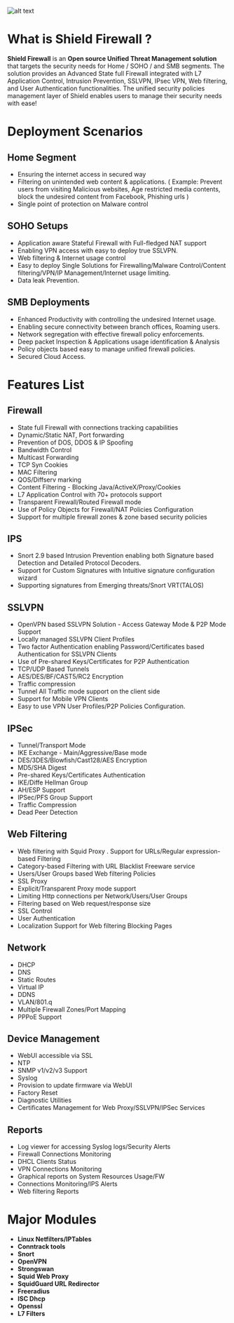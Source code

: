 ![alt text](http://www.shield.com/Images/main-logo.png "Shield Firewall")

# What is Shield Firewall ? #

**Shield Firewall** is an **Open source Unified Threat Management solution** that targets the security needs for Home / SOHO / and SMB segments. The solution provides an Advanced State full Firewall integrated with L7 Application Control, Intrusion Prevention, SSLVPN, IPsec VPN, Web filtering, and User Authentication functionalities. The unified security policies management layer of Shield enables users to manage their security needs with ease!

# Deployment Scenarios #

## Home Segment ##

 - Ensuring the internet access in secured way
 - Filtering on unintended web content & applications. ( Example: Prevent users from visiting Malicious websites, Age restricted media contents, block the undesired content from Facebook, Phishing urls )
 - Single point of protection on Malware control

## SOHO Setups ##

 - Application aware Stateful Firewall with Full-fledged NAT support
 - Enabling VPN access with easy to deploy true SSLVPN.
 - Web filtering & Internet usage control
 - Easy to deploy Single Solutions for Firewalling/Malware Control/Content filtering/VPN/IP Management/Internet usage limiting.
 - Data leak Prevention.

## SMB Deployments ##

 - Enhanced Productivity with controlling the undesired Internet usage.
 - Enabling secure connectivity between branch offices, Roaming users.
 - Network segregation with effective firewall policy enforcements.
 - Deep packet Inspection & Applications usage identification & Analysis
 - Policy objects based easy to manage unified firewall policies.
 - Secured Cloud Access.

# Features List #

## Firewall ##

 - State full Firewall with connections tracking capabilities
 - Dynamic/Static NAT, Port forwarding
 - Prevention of DOS, DDOS & IP Spoofing
 - Bandwidth Control
 - Multicast Forwarding
 - TCP Syn Cookies
 - MAC Filtering
 - QOS/Diffserv marking
 - Content Filtering - Blocking Java/ActiveX/Proxy/Cookies
 - L7 Application Control with 70+ protocols support
 - Transparent Firewall/Routed Firewall mode
 - Use of Policy Objects for Firewall/NAT Policies Configuration
 - Support for multiple firewall zones & zone based security policies
 
 ## IPS ##
 
 - Snort 2.9 based Intrusion Prevention enabling both Signature based Detection and Detailed Protocol Decoders.
 - Support for Custom Signatures with Intuitive signature configuration wizard
 - Supporting signatures from Emerging threats/Snort VRT(TALOS)

## SSLVPN ##

 - OpenVPN based SSLVPN Solution - Access Gateway Mode & P2P Mode Support
 - Locally managed SSLVPN Client Profiles
 - Two factor Authentication enabling Password/Certificates based Authentication for SSLVPN Clients
 - Use of Pre-shared Keys/Certificates for P2P Authentication
 - TCP/UDP Based Tunnels
 - AES/DES/BF/CAST5/RC2 Encryption
 - Traffic compression
 - Tunnel All Traffic mode support on the client side
 - Support for Mobile VPN Clients
 - Easy to use VPN User Profiles/P2P Policies Configuration. 

## IPSec ##

 - Tunnel/Transport Mode
 - IKE Exchange - Main/Aggressive/Base mode
 - DES/3DES/Blowfish/Cast128/AES Encryption
 - MD5/SHA Digest
 - Pre-shared Keys/Certificates Authentication
 - IKE/Diffe Hellman Group
 - AH/ESP Support
 - IPSec/PFS Group Support
 - Traffic Compression
 - Dead Peer Detection

## Web Filtering ##

 - Web filtering with Squid Proxy . Support for URLs/Regular expression-based Filtering
 - Category-based Filtering with URL Blacklist Freeware service
 - Users/User Groups based Web filtering Policies
 - SSL Proxy
 - Explicit/Transparent Proxy mode support
 - Limiting Http connections per Network/Users/User Groups
 - Filtering based on Web request/response size
 - SSL Control
 - User Authentication
 - Localization Support for Web filtering Blocking Pages

## Network ##

 - DHCP
 - DNS
 - Static Routes
 - Virtual IP
 - DDNS
 - VLAN/801.q
 - Multiple Firewall Zones/Port Mapping
 - PPPoE Support

## Device Management ##

 - WebUI accessible via SSL
 - NTP
 - SNMP v1/v2/v3 Support
 - Syslog
 - Provision to update firmware via WebUI
 - Factory Reset
 - Diagnostic Utilities
 - Certificates Management for Web Proxy/SSLVPN/IPSec Services

## Reports ##

 - Log viewer for accessing Syslog logs/Security Alerts
 - Firewall Connections Monitoring
 - DHCL Clients Status
 - VPN Connections Monitoring
 - Graphical reports on System Resources Usage/FW
 - Connections Monitoring/IPS Alerts
 - Web filtering Reports

# Major Modules #
 -  **Linux Netfilters/IPTables**
 -  **Conntrack tools**
 -  **Snort**
 -  **OpenVPN**
 -  **Strongswan**
 -  **Squid Web Proxy**
 -  **SquidGuard URL Redirector**
 -  **Freeradius**
 -  **ISC Dhcp**
 -  **Openssl**
 -  **L7 Filters**


